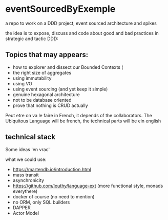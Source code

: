 # eventSourcedByExemple
a repo to work on a DDD project, event sourced architecture and spikes

the idea is to expose, discuss and code about good and bad practices in strategic and tactic DDD:

## Topics that may appears:
- how to explorer and dissect our Bounded Contexts (
- the right size of aggregates
- using immutability
- using VO
- using event sourcing (and yet keep it simple)
- genuine hexagonal architecture
- not to be database oriented
- prove that nothing is CRUD actually



Peut etre on va le faire in French, it depends of the collaborators.
The Ubiquitous Language will be french, the technical parts will be ein english


## technical stack
Some ideas 'en vrac'

what we could use:
- https://martendb.io/introduction.html
- mass transit
- asynchronicity
- https://github.com/louthy/language-ext  (more functional style, monads everythere)
- docker of course (no need to mention)
- no ORM, only SQL builders 
- DAPPER
- Actor Model
